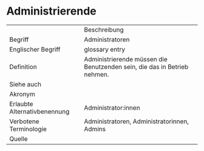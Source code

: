 # Administrierende

<link-summary rel="summary"/>
<card-summary rel="summary"/>
<web-summary rel="summary"/>


<table>
    <tr>
        <td></td>
        <td>Beschreibung</td>
    </tr>
    <tr>
        <td>Begriff</td>
        <td>Administratoren</td>
    </tr>
    <tr>
        <td>Englischer Begriff</td>
        <td>glossary entry</td>
    </tr>
    <tr>
        <td>Definition</td>
        <td id="summary">Administrierende müssen die Benutzenden sein,
            die das <a href="AdLer-System.md"></a>
            in Betrieb nehmen.</td>
    </tr>  
    <tr>
        <td>Siehe auch</td>
        <td></td>
    </tr>
    <tr>
        <td>Akronym</td>
        <td></td>
    </tr>
   <tr>
        <td>Erlaubte Alternativbenennung</td>
        <td>Administrator:innen</td>
    </tr>
   <tr>
        <td>Verbotene Terminologie</td>
        <td>Administratoren, Administratorinnen, Admins</td>
    </tr>
   <tr>
        <td>Quelle</td>
        <td></td>
    </tr>
</table>